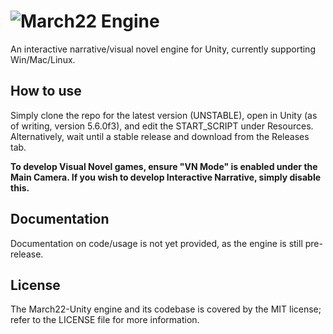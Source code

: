 # ![March22 Engine](http://i.imgur.com/9ftTAtK.png)
An interactive narrative/visual novel engine for Unity, currently supporting Win/Mac/Linux.

## How to use
Simply clone the repo for the latest version (UNSTABLE), open in Unity (as of writing, version 5.6.0f3), and edit the START_SCRIPT under Resources. Alternatively, wait until a stable release and download from the Releases tab. 

**To develop Visual Novel games, ensure "VN Mode" is enabled under the Main Camera. If you wish to develop Interactive Narrative, simply disable this.**

## Documentation
Documentation on code/usage is not yet provided, as the engine is still pre-release. 

## License
The March22-Unity engine and its codebase is covered by the MIT license; refer to the LICENSE file for more information.